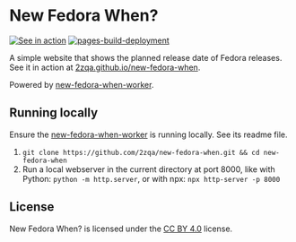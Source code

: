 # New Fedora When?

[![See in action](https://img.shields.io/badge/see%20in%20action-click%20me-blue)][url]
[![pages-build-deployment](https://github.com/2zqa/new-fedora-when/actions/workflows/pages/pages-build-deployment/badge.svg)](https://github.com/2zqa/new-fedora-when/actions/workflows/pages/pages-build-deployment)

A simple website that shows the planned release date of Fedora releases. See it in action at [2zqa.github.io/new-fedora-when][url].

Powered by [new-fedora-when-worker].

## Running locally

Ensure the [new-fedora-when-worker] is running locally. See its readme file.

1. `git clone https://github.com/2zqa/new-fedora-when.git && cd new-fedora-when`
2. Run a local webserver in the current directory at port 8000, like with Python: `python -m http.server`, or with npx: `npx http-server -p 8000`

## License

New Fedora When? is licensed under the [CC BY 4.0](LICENSE) license.

[url]: https://2zqa.github.io/new-fedora-when/
[new-fedora-when-worker]: https://github.com/2zqa/new-fedora-when-worker

